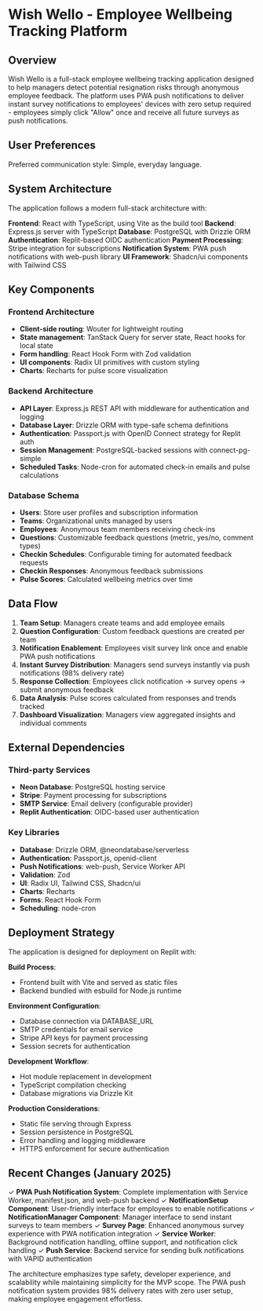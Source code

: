 # Wish Wello - Employee Wellbeing Tracking Platform

## Overview

Wish Wello is a full-stack employee wellbeing tracking application designed to help managers detect potential resignation risks through anonymous employee feedback. The platform uses PWA push notifications to deliver instant survey notifications to employees' devices with zero setup required - employees simply click "Allow" once and receive all future surveys as push notifications.

## User Preferences

Preferred communication style: Simple, everyday language.

## System Architecture

The application follows a modern full-stack architecture with:

**Frontend**: React with TypeScript, using Vite as the build tool
**Backend**: Express.js server with TypeScript
**Database**: PostgreSQL with Drizzle ORM
**Authentication**: Replit-based OIDC authentication
**Payment Processing**: Stripe integration for subscriptions
**Notification System**: PWA push notifications with web-push library
**UI Framework**: Shadcn/ui components with Tailwind CSS

## Key Components

### Frontend Architecture
- **Client-side routing**: Wouter for lightweight routing
- **State management**: TanStack Query for server state, React hooks for local state
- **Form handling**: React Hook Form with Zod validation
- **UI components**: Radix UI primitives with custom styling
- **Charts**: Recharts for pulse score visualization

### Backend Architecture
- **API Layer**: Express.js REST API with middleware for authentication and logging
- **Database Layer**: Drizzle ORM with type-safe schema definitions
- **Authentication**: Passport.js with OpenID Connect strategy for Replit auth
- **Session Management**: PostgreSQL-backed sessions with connect-pg-simple
- **Scheduled Tasks**: Node-cron for automated check-in emails and pulse calculations

### Database Schema
- **Users**: Store user profiles and subscription information
- **Teams**: Organizational units managed by users
- **Employees**: Anonymous team members receiving check-ins
- **Questions**: Customizable feedback questions (metric, yes/no, comment types)
- **Checkin Schedules**: Configurable timing for automated feedback requests
- **Checkin Responses**: Anonymous feedback submissions
- **Pulse Scores**: Calculated wellbeing metrics over time

## Data Flow

1. **Team Setup**: Managers create teams and add employee emails
2. **Question Configuration**: Custom feedback questions are created per team
3. **Notification Enablement**: Employees visit survey link once and enable PWA push notifications
4. **Instant Survey Distribution**: Managers send surveys instantly via push notifications (98% delivery rate)
5. **Response Collection**: Employees click notification → survey opens → submit anonymous feedback
6. **Data Analysis**: Pulse scores calculated from responses and trends tracked
7. **Dashboard Visualization**: Managers view aggregated insights and individual comments

## External Dependencies

### Third-party Services
- **Neon Database**: PostgreSQL hosting service
- **Stripe**: Payment processing for subscriptions
- **SMTP Service**: Email delivery (configurable provider)
- **Replit Authentication**: OIDC-based user authentication

### Key Libraries
- **Database**: Drizzle ORM, @neondatabase/serverless
- **Authentication**: Passport.js, openid-client
- **Push Notifications**: web-push, Service Worker API
- **Validation**: Zod
- **UI**: Radix UI, Tailwind CSS, Shadcn/ui
- **Charts**: Recharts
- **Forms**: React Hook Form
- **Scheduling**: node-cron

## Deployment Strategy

The application is designed for deployment on Replit with:

**Build Process**: 
- Frontend built with Vite and served as static files
- Backend bundled with esbuild for Node.js runtime

**Environment Configuration**:
- Database connection via DATABASE_URL
- SMTP credentials for email service
- Stripe API keys for payment processing
- Session secrets for authentication

**Development Workflow**:
- Hot module replacement in development
- TypeScript compilation checking
- Database migrations via Drizzle Kit

**Production Considerations**:
- Static file serving through Express
- Session persistence in PostgreSQL
- Error handling and logging middleware
- HTTPS enforcement for secure authentication

## Recent Changes (January 2025)

✓ **PWA Push Notification System**: Complete implementation with Service Worker, manifest.json, and web-push backend
✓ **NotificationSetup Component**: User-friendly interface for employees to enable notifications
✓ **NotificationManager Component**: Manager interface to send instant surveys to team members
✓ **Survey Page**: Enhanced anonymous survey experience with PWA notification integration
✓ **Service Worker**: Background notification handling, offline support, and notification click handling
✓ **Push Service**: Backend service for sending bulk notifications with VAPID authentication

The architecture emphasizes type safety, developer experience, and scalability while maintaining simplicity for the MVP scope. The PWA push notification system provides 98% delivery rates with zero user setup, making employee engagement effortless.